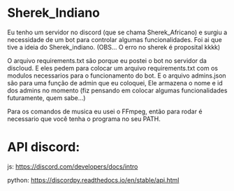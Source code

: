 # Sherek_Indiano
Eu tenho um servidor no discord (que se chama Sherek_Africano) e surgiu a necessidade de um bot para controlar algumas funcionalidades. Foi ai que tive a ideia do Sherek_indiano. (OBS... O erro no sherek é proposital kkkk)

O arquivo requirements.txt são porque eu postei o bot no servidor da discloud. E eles pedem para colocar um arquivo requirements.txt com os modulos necessarios para o funcionamento do bot. E o arquivo admins.json são para uma função de admin que eu coloquei, Ele armazena o nome e id dos admins no momento (fiz pensando em colocar algumas funcionalidades futuramente, quem sabe...)

Para os comandos de musica eu usei o FFmpeg, então para rodar é necessario que você tenha o programa no seu PATH.


# API discord:
js: https://discord.com/developers/docs/intro

python: https://discordpy.readthedocs.io/en/stable/api.html
